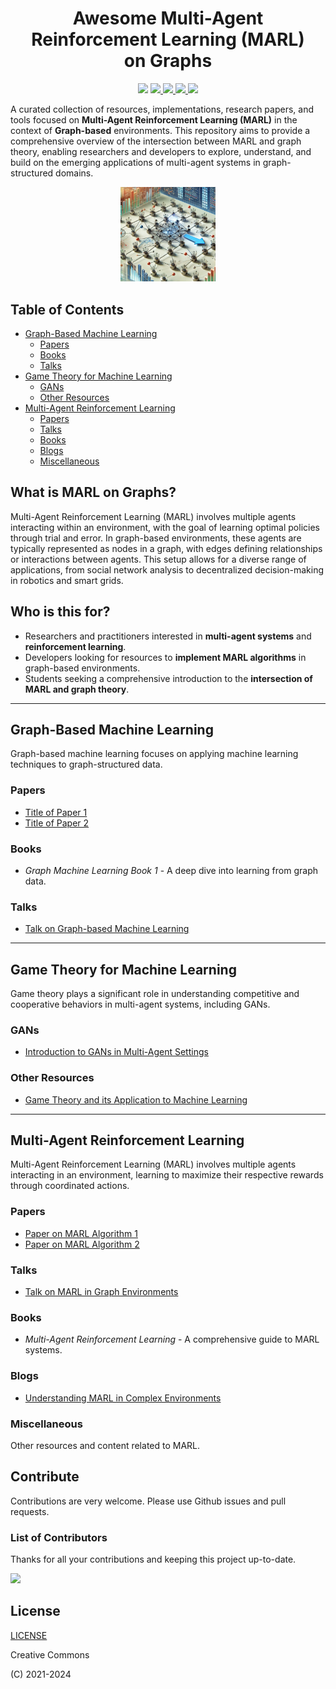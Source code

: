 
<h1 align="center"> 
  Awesome Multi-Agent Reinforcement Learning (MARL) 
  <br>on Graphs 
 </h1>

<p align="center">
  <img src="https://awesome.re/badge.svg">
  <a href="https://github.com/clandolt/awesome-marl-on-graphs">
    <img src="https://img.shields.io/badge/Awesome-AwesomeMARLonGraphs-orange">
  </a>
  <a href="https://github.com/clandolt/awesome-marl-on-graphs/stargazers">
    <img src="https://img.shields.io/github/stars/clandolt/awesome-marl-on-graphs">
  </a>
  <a href="https://github.com/clandolt/awesome-marl-on-graphs/network/members">
    <img src="https://img.shields.io/github/forks/clandolt/awesome-marl-on-graphs">
  </a>
  <a href="https://github.com/clandolt/awesome-marl-on-graphs">
    <img src="https://img.shields.io/github/issues/clandolt/awesome-marl-on-graphs">
  </a>
</p>


A curated collection of resources, implementations, research papers, and tools focused on **Multi-Agent Reinforcement Learning (MARL)** in the context of **Graph-based** environments. This repository aims to provide a comprehensive overview of the intersection between MARL and graph theory, enabling researchers and developers to explore, understand, and build on the emerging applications of multi-agent systems in graph-structured domains.

<p align="center">
<img src="img/marl_on_graphs.webp" width="30%", height="30%">
</p>

## Table of Contents

- [Graph-Based Machine Learning](#-graph-based-machine-learning)
  - [Papers](#papers)
  - [Books](#books)
  - [Talks](#talks)
- [Game Theory for Machine Learning](#game-theory-for-machine-learning)
  - [GANs](#gans)
  - [Other Resources](#other-resources)
- [Multi-Agent Reinforcement Learning](#multi-agent-reinforcement-learning)
  - [Papers](#papers)
  - [Talks](#talks)
  - [Books](#books)
  - [Blogs](#blogs)
  - [Miscellaneous](#miscellaneous)

## What is MARL on Graphs?

Multi-Agent Reinforcement Learning (MARL) involves multiple agents interacting within an environment, with the goal of learning optimal policies through trial and error. In graph-based environments, these agents are typically represented as nodes in a graph, with edges defining relationships or interactions between agents. This setup allows for a diverse range of applications, from social network analysis to decentralized decision-making in robotics and smart grids.

## Who is this for?

- Researchers and practitioners interested in **multi-agent systems** and **reinforcement learning**.
- Developers looking for resources to **implement MARL algorithms** in graph-based environments.
- Students seeking a comprehensive introduction to the **intersection of MARL and graph theory**.

---

## Graph-Based Machine Learning

Graph-based machine learning focuses on applying machine learning techniques to graph-structured data.

### Papers
- [Title of Paper 1](#)
- [Title of Paper 2](#)

### Books
- *Graph Machine Learning Book 1* - A deep dive into learning from graph data.

### Talks
- [Talk on Graph-based Machine Learning](#)

---

## Game Theory for Machine Learning

Game theory plays a significant role in understanding competitive and cooperative behaviors in multi-agent systems, including GANs.

### GANs
- [Introduction to GANs in Multi-Agent Settings](#)

### Other Resources
- [Game Theory and its Application to Machine Learning](#)

---

## Multi-Agent Reinforcement Learning

Multi-Agent Reinforcement Learning (MARL) involves multiple agents interacting in an environment, learning to maximize their respective rewards through coordinated actions.

### Papers
- [Paper on MARL Algorithm 1](#)
- [Paper on MARL Algorithm 2](#)

### Talks
- [Talk on MARL in Graph Environments](#)

### Books
- *Multi-Agent Reinforcement Learning* - A comprehensive guide to MARL systems.

### Blogs
- [Understanding MARL in Complex Environments](#)

### Miscellaneous
Other resources and content related to MARL.


## Contribute

Contributions are very welcome. Please use Github issues and pull requests.

### List of Contributors

Thanks for all your contributions and keeping this project up-to-date.

<a href="https://github.com/clandolt/awesome-marl-on-graphs/graphs/contributors">
  <img src="https://contrib.rocks/image?repo=clandolt/awesome-marl-on-graphs" />
</a>

## License

[LICENSE](LICENSE)

Creative Commons

(C) 2021-2024
